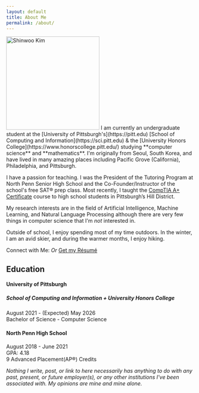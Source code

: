```yaml
---
layout: default
title: About Me
permalink: /about/
---
```

<img src="{{site.baseurl}}/assets/img/profile.jpg" class="d-bloc img-fluid rounded floater" alt="Shinwoo Kim" width="250" loading="lazy">
I am currently an undergraduate student at the [University of Pittsburgh's](https://pitt.edu) [School of Computing and Information](https://sci.pitt.edu) & the [University Honors College](https://www.honorscollege.pitt.edu/) studying **computer science** and **mathematics**. I'm originally from Seoul, South Korea, and have lived in many amazing places including Pacific Grove (California), Philadelphia, and Pittsburgh. 

I have a passion for teaching. I was the President of the Tutoring Program at North Penn Senior High School and the Co-Founder/Instructor of the school's free SAT® prep class. Most recently, I taught the [CompTIA A+ Certificate](https://www.comptia.org/certifications/a) course to high school students in Pittsburgh’s Hill District. 

My research interests are in the field of Artificial Intelligence, Machine Learning, and Natural Language Processing although there are very few things in computer science that I'm _not_ interested in. 

Outside of school, I enjoy spending most of my time outdoors. In the winter, I am an avid skier, and during the warmer months, I enjoy hiking. 

<p class="text-center">Connect with Me:
  <a class="social-icon" href="{{'/contacts' | prepend: site.baseurl}}"><i class="fa-solid fa-message"></i></a>
  <a class="social-icon" href="mailto:{{ site.email }}"><i class="fas fa-envelope"></i></a>
  <a class="social-icon" href="https://linkedin.com/in/{{ site.linkedin_username }}"> <i class="fab fa-linkedin-in"></i></a>
  <a class="social-icon" href="https://github.com/{{ site.github_username }}"><i class="fab fa-github"></i></a>
  <a class="social-icon" href="https://twitter.com/{{ site.twitter_username }}"><i class="fab fa-twitter"></i></a>
  <a class="social-icon" href="https://instagram.com/{{ site.instagram_username }}"><i class="fab fa-instagram"></i></a>
  <em>Or</em>
  <a class="btn btn-outline-dark" href="{{ '/assets/Resume.pdf' | prepend: site.baseurl }}">Get my Résumé</a>
</p>

## Education
<div class="p-1 w-100">
  <h4 class="mb-0">University of Pittsburgh</h4>
  <h5 class="mb-0">School of Computing and Information + University Honors College</h5>
  <p>August 2021 - (Expected) May 2026 <br> Bachelor of Science - Computer Science </p>
</div>
<div class="p-1 w-100">
  <h4 class="mb-0">North Penn High School</h4>
  <p>August 2018 - June 2021
      <br>GPA: 4.18 <br>9 Advanced Placement(AP®) Credits
  </p>
</div>


_Nothing I write, post, or link to here necessarily has anything to do with any past, present, or future employer(s), or any other institutions I've been associated with. My opinions are mine and mine alone._
